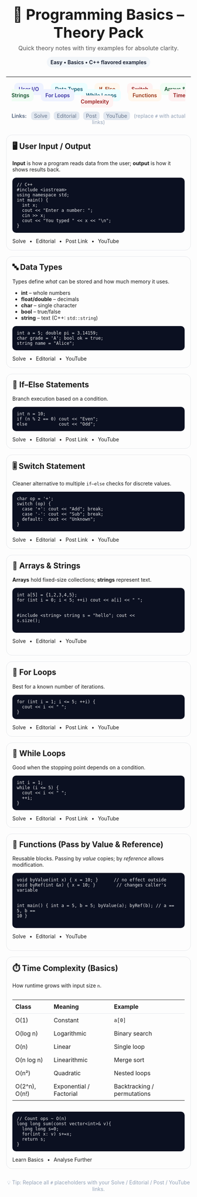 <!-- README: Programming Basics – Theory Pack (HTML) -->
<div align="center">
  <h1 style="margin:0 0 8px; font-size:40px;">📘 Programming Basics – Theory Pack</h1>
  <p style="margin:0 0 14px; font-size:16px; color:#555;">
    Quick theory notes with tiny examples for absolute clarity.
  </p>

  <div style="display:inline-block; padding:6px 10px; border-radius:999px; background:#f1f5f9; color:#0f172a; font-weight:600;">
    Easy • Basics • C++ flavored examples
  </div>
</div>

<hr style="border:none; border-top:1px solid #e5e7eb; margin:24px 0;" />

<!-- Top Navigation -->
<div align="center" style="margin: 0 auto 22px; max-width:980px;">
  <a href="#user-io" style="text-decoration:none; margin:6px 8px; padding:8px 12px; border-radius:10px; background:#eef2ff; color:#3730a3; font-weight:600;">User I/O</a>
  <a href="#data-types" style="text-decoration:none; margin:6px 8px; padding:8px 12px; border-radius:10px; background:#ecfeff; color:#155e75; font-weight:600;">Data Types</a>
  <a href="#if-else" style="text-decoration:none; margin:6px 8px; padding:8px 12px; border-radius:10px; background:#fff7ed; color:#9a3412; font-weight:600;">If–Else</a>
  <a href="#switch" style="text-decoration:none; margin:6px 8px; padding:8px 12px; border-radius:10px; background:#fef2f2; color:#991b1b; font-weight:600;">Switch</a>
  <a href="#arrays-strings" style="text-decoration:none; margin:6px 8px; padding:8px 12px; border-radius:10px; background:#f0fdf4; color:#14532d; font-weight:600;">Arrays & Strings</a>
  <a href="#for-loops" style="text-decoration:none; margin:6px 8px; padding:8px 12px; border-radius:10px; background:#eef2ff; color:#3730a3; font-weight:600;">For Loops</a>
  <a href="#while-loops" style="text-decoration:none; margin:6px 8px; padding:8px 12px; border-radius:10px; background:#ecfeff; color:#155e75; font-weight:600;">While Loops</a>
  <a href="#functions" style="text-decoration:none; margin:6px 8px; padding:8px 12px; border-radius:10px; background:#fff7ed; color:#9a3412; font-weight:600;">Functions</a>
  <a href="#time-complexity" style="text-decoration:none; margin:6px 8px; padding:8px 12px; border-radius:10px; background:#fef2f2; color:#991b1b; font-weight:600;">Time Complexity</a>
</div>

<!-- Link legend / placeholders -->
<div align="center" style="margin: 0 auto 26px; max-width:980px; font-size:14px; color:#64748b;">
  <strong>Links:</strong>
  <span style="margin-left:8px; padding:3px 8px; background:#e2e8f0; border-radius:8px;">Solve</span>
  <span style="margin-left:6px; padding:3px 8px; background:#e2e8f0; border-radius:8px;">Editorial</span>
  <span style="margin-left:6px; padding:3px 8px; background:#e2e8f0; border-radius:8px;">Post</span>
  <span style="margin-left:6px; padding:3px 8px; background:#e2e8f0; border-radius:8px;">YouTube</span>
  <span style="margin-left:6px; color:#94a3b8;">(replace <code>#</code> with actual links)</span>
</div>

<!-- Card styles (inline so GitHub renders nicely) -->
<div style="max-width:980px; margin:0 auto; display:grid; grid-template-columns:repeat(auto-fit,minmax(280px,1fr)); gap:16px;">

  <!-- User Input / Output -->
  <div id="user-io" style="border:1px solid #e5e7eb; border-radius:16px; padding:16px;">
    <h2 style="margin-top:0;">🖥️ User Input / Output</h2>
    <p><strong>Input</strong> is how a program reads data from the user; <strong>output</strong> is how it shows results back.</p>
    <pre style="background:#0b1021; color:#e5e7eb; padding:12px; border-radius:10px; overflow:auto;"><code>// C++
#include &lt;iostream&gt;
using namespace std;
int main() {
  int x; 
  cout &lt;&lt; "Enter a number: ";
  cin &gt;&gt; x;
  cout &lt;&lt; "You typed " &lt;&lt; x &lt;&lt; "\n";
}</code></pre>
    <div>
      <a href="#" style="text-decoration:none; margin-right:6px;">Solve</a> •
      <a href="#" style="text-decoration:none; margin:0 6px;">Editorial</a> •
      <a href="#" style="text-decoration:none; margin:0 6px;">Post Link</a> •
      <a href="#" style="text-decoration:none; margin-left:6px;">YouTube</a>
    </div>
  </div>

  <!-- Data Types -->
  <div id="data-types" style="border:1px solid #e5e7eb; border-radius:16px; padding:16px;">
    <h2 style="margin-top:0;">🔤 Data Types</h2>
    <p>Types define <em>what</em> can be stored and how much memory it uses.</p>
    <ul>
      <li><strong>int</strong> – whole numbers</li>
      <li><strong>float/double</strong> – decimals</li>
      <li><strong>char</strong> – single character</li>
      <li><strong>bool</strong> – true/false</li>
      <li><strong>string</strong> – text (C++: <code>std::string</code>)</li>
    </ul>
    <pre style="background:#0b1021; color:#e5e7eb; padding:12px; border-radius:10px; overflow:auto;"><code>int a = 5; double pi = 3.14159; 
char grade = 'A'; bool ok = true; 
string name = "Alice";</code></pre>
    <div>
      <a href="#" style="text-decoration:none; margin-right:6px;">Solve</a> •
      <a href="#" style="text-decoration:none; margin:0 6px;">Editorial</a> •
      <a href="#" style="text-decoration:none; margin:0 6px;">YouTube</a>
    </div>
  </div>

  <!-- If Else -->
  <div id="if-else" style="border:1px solid #e5e7eb; border-radius:16px; padding:16px;">
    <h2 style="margin-top:0;">🔀 If–Else Statements</h2>
    <p>Branch execution based on a condition.</p>
    <pre style="background:#0b1021; color:#e5e7eb; padding:12px; border-radius:10px; overflow:auto;"><code>int n = 10;
if (n % 2 == 0) cout &lt;&lt; "Even";
else            cout &lt;&lt; "Odd";</code></pre>
    <div>
      <a href="#" style="text-decoration:none; margin-right:6px;">Solve</a> •
      <a href="#" style="text-decoration:none; margin:0 6px;">Editorial</a> •
      <a href="#" style="text-decoration:none; margin:0 6px;">Post Link</a> •
      <a href="#" style="text-decoration:none; margin-left:6px;">YouTube</a>
    </div>
  </div>

  <!-- Switch -->
  <div id="switch" style="border:1px solid #e5e7eb; border-radius:16px; padding:16px;">
    <h2 style="margin-top:0;">🎚️ Switch Statement</h2>
    <p>Cleaner alternative to multiple <code>if–else</code> checks for discrete values.</p>
    <pre style="background:#0b1021; color:#e5e7eb; padding:12px; border-radius:10px; overflow:auto;"><code>char op = '+';
switch (op) {
  case '+': cout &lt;&lt; "Add"; break;
  case '-': cout &lt;&lt; "Sub"; break;
  default:  cout &lt;&lt; "Unknown";
}</code></pre>
    <div>
      <a href="#" style="text-decoration:none; margin-right:6px;">Solve</a> •
      <a href="#" style="text-decoration:none; margin:0 6px;">Editorial</a> •
      <a href="#" style="text-decoration:none; margin:0 6px;">Post Link</a> •
      <a href="#" style="text-decoration:none; margin-left:6px;">YouTube</a>
    </div>
  </div>

  <!-- Arrays & Strings -->
  <div id="arrays-strings" style="border:1px solid #e5e7eb; border-radius:16px; padding:16px;">
    <h2 style="margin-top:0;">🧩 Arrays & Strings</h2>
    <p><strong>Arrays</strong> hold fixed-size collections; <strong>strings</strong> represent text.</p>
    <pre style="background:#0b1021; color:#e5e7eb; padding:12px; border-radius:10px; overflow:auto;"><code>int a[5] = {1,2,3,4,5};
for (int i = 0; i &lt; 5; ++i) cout &lt;&lt; a[i] &lt;&lt; " ";

#include &lt;string&gt;
string s = "hello";
cout &lt;&lt; s.size();</code></pre>
    <div>
      <a href="#" style="text-decoration:none; margin-right:6px;">Solve</a> •
      <a href="#" style="text-decoration:none; margin:0 6px;">Editorial</a> •
      <a href="#" style="text-decoration:none; margin:0 6px;">YouTube</a>
    </div>
  </div>

  <!-- For Loops -->
  <div id="for-loops" style="border:1px solid #e5e7eb; border-radius:16px; padding:16px;">
    <h2 style="margin-top:0;">🔁 For Loops</h2>
    <p>Best for a known number of iterations.</p>
    <pre style="background:#0b1021; color:#e5e7eb; padding:12px; border-radius:10px; overflow:auto;"><code>for (int i = 1; i &lt;= 5; ++i) {
  cout &lt;&lt; i &lt;&lt; " ";
}</code></pre>
    <div>
      <a href="#" style="text-decoration:none; margin-right:6px;">Solve</a> •
      <a href="#" style="text-decoration:none; margin:0 6px;">Editorial</a> •
      <a href="#" style="text-decoration:none; margin:0 6px;">Post Link</a> •
      <a href="#" style="text-decoration:none; margin-left:6px;">YouTube</a>
    </div>
  </div>

  <!-- While Loops -->
  <div id="while-loops" style="border:1px solid #e5e7eb; border-radius:16px; padding:16px;">
    <h2 style="margin-top:0;">🔄 While Loops</h2>
    <p>Good when the stopping point depends on a condition.</p>
    <pre style="background:#0b1021; color:#e5e7eb; padding:12px; border-radius:10px; overflow:auto;"><code>int i = 1;
while (i &lt;= 5) {
  cout &lt;&lt; i &lt;&lt; " ";
  ++i;
}</code></pre>
    <div>
      <a href="#" style="text-decoration:none; margin-right:6px;">Solve</a> •
      <a href="#" style="text-decoration:none; margin:0 6px;">Editorial</a> •
      <a href="#" style="text-decoration:none; margin:0 6px;">Post Link</a> •
      <a href="#" style="text-decoration:none; margin-left:6px;">YouTube</a>
    </div>
  </div>

  <!-- Functions -->
  <div id="functions" style="border:1px solid #e5e7eb; border-radius:16px; padding:16px;">
    <h2 style="margin-top:0;">🧪 Functions (Pass by Value & Reference)</h2>
    <p>Reusable blocks. Passing by <em>value</em> copies; by <em>reference</em> allows modification.</p>
    <pre style="background:#0b1021; color:#e5e7eb; padding:12px; border-radius:10px; overflow:auto;"><code>void byValue(int x) { x = 10; }      // no effect outside
void byRef(int &x) { x = 10; }        // changes caller's variable

int main() {
  int a = 5, b = 5;
  byValue(a); byRef(b);
  // a == 5, b == 10
}</code></pre>
    <div>
      <a href="#" style="text-decoration:none; margin-right:6px;">Solve</a> •
      <a href="#" style="text-decoration:none; margin:0 6px;">Editorial</a> •
      <a href="#" style="text-decoration:none; margin:0 6px;">YouTube</a>
    </div>
  </div>

  <!-- Time Complexity -->
  <div id="time-complexity" style="border:1px solid #e5e7eb; border-radius:16px; padding:16px;">
    <h2 style="margin-top:0;">⏱️ Time Complexity (Basics)</h2>
    <p>How runtime grows with input size <code>n</code>.</p>
    <div style="overflow:auto;">
      <table style="width:100%; border-collapse:collapse;">
        <thead>
          <tr>
            <th style="text-align:left; padding:8px; border-bottom:1px solid #e5e7eb;">Class</th>
            <th style="text-align:left; padding:8px; border-bottom:1px solid #e5e7eb;">Meaning</th>
            <th style="text-align:left; padding:8px; border-bottom:1px solid #e5e7eb;">Example</th>
          </tr>
        </thead>
        <tbody>
          <tr>
            <td style="padding:8px;">O(1)</td>
            <td style="padding:8px;">Constant</td>
            <td style="padding:8px;"><code>a[0]</code></td>
          </tr>
          <tr>
            <td style="padding:8px;">O(log n)</td>
            <td style="padding:8px;">Logarithmic</td>
            <td style="padding:8px;">Binary search</td>
          </tr>
          <tr>
            <td style="padding:8px;">O(n)</td>
            <td style="padding:8px;">Linear</td>
            <td style="padding:8px;">Single loop</td>
          </tr>
          <tr>
            <td style="padding:8px;">O(n log n)</td>
            <td style="padding:8px;">Linearithmic</td>
            <td style="padding:8px;">Merge sort</td>
          </tr>
          <tr>
            <td style="padding:8px;">O(n²)</td>
            <td style="padding:8px;">Quadratic</td>
            <td style="padding:8px;">Nested loops</td>
          </tr>
          <tr>
            <td style="padding:8px;">O(2^n), O(n!)</td>
            <td style="padding:8px;">Exponential / Factorial</td>
            <td style="padding:8px;">Backtracking / permutations</td>
          </tr>
        </tbody>
      </table>
    </div>
    <pre style="background:#0b1021; color:#e5e7eb; padding:12px; border-radius:10px; overflow:auto;"><code>// Count ops ~ O(n)
long long sum(const vector&lt;int&gt;&amp; v){
  long long s=0;
  for(int x: v) s+=x;
  return s;
}</code></pre>
    <div>
      <a href="#" style="text-decoration:none; margin-right:6px;">Learn Basics</a> •
      <a href="#" style="text-decoration:none; margin-left:6px;">Analyse Further</a>
    </div>
  </div>

</div>

<!-- Footer -->
<p align="center" style="color:#94a3b8; margin:28px 0 10px;">
  💡 Tip: Replace all <code>#</code> placeholders with your Solve / Editorial / Post / YouTube links.
</p>
